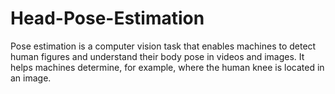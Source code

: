 # Head-Pose-Estimation

Pose estimation is a computer vision task that enables machines to detect human figures and understand their body pose in videos and images. It helps machines determine, for example, where the human knee is located in an image.
